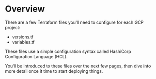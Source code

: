 # Overview

There are a few Terraform files you'll need to configure for each GCP project:

- versions.tf
- variables.tf

These files use a simple configuration syntax called HashiCorp Configuration
Language (HCL).

You'll be introduced to these files over the next few pages, then dive into more
detail once it time to start deploying things.
